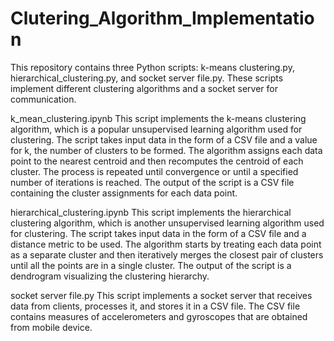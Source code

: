 # Clutering_Algorithm_Implementation

This repository contains three Python scripts: k-means clustering.py, hierarchical_clustering.py, and socket server file.py. These scripts implement different clustering algorithms and a socket server for communication.

k_mean_clustering.ipynb
This script implements the k-means clustering algorithm, which is a popular unsupervised learning algorithm used for clustering. The script takes input data in the form of a CSV file and a value for k, the number of clusters to be formed. The algorithm assigns each data point to the nearest centroid and then recomputes the centroid of each cluster. The process is repeated until convergence or until a specified number of iterations is reached. The output of the script is a CSV file containing the cluster assignments for each data point.

hierarchical_clustering.ipynb
This script implements the hierarchical clustering algorithm, which is another unsupervised learning algorithm used for clustering. The script takes input data in the form of a CSV file and a distance metric to be used. The algorithm starts by treating each data point as a separate cluster and then iteratively merges the closest pair of clusters until all the points are in a single cluster. The output of the script is a dendrogram visualizing the clustering hierarchy.

socket server file.py
This script implements a socket server that receives data from clients, processes it, and stores it in a CSV file. The CSV file contains measures of accelerometers and gyroscopes that are obtained from mobile device.
